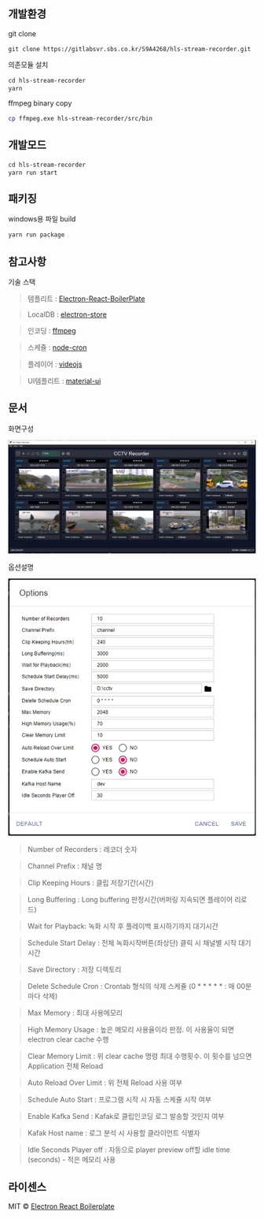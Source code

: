 ## 개발환경 

git clone 
```
git clone https://gitlabsvr.sbs.co.kr/S9A4268/hls-stream-recorder.git
```
의존모듈 설치
```
cd hls-stream-recorder
yarn
```

ffmpeg binary copy 

```bash
cp ffmpeg.exe hls-stream-recorder/src/bin
```

## 개발모드
```
cd hls-stream-recorder
yarn run start
```

## 패키징

windows용 파일 build

```bash
yarn run package
```

## 참고사항
기술 스택

> 템플리트 : [Electron-React-BoilerPlate](https://github.com/electron-react-boilerplate/electron-react-boilerplate)

> LocalDB : [electron-store](https://github.com/sindresorhus/electron-store)

> 인코딩 : [ffmpeg](https://www.ffmpeg.org/)

> 스케쥴 : [node-cron](https://www.npmjs.com/package/node-cron)

> 플레이어 : [videojs](https://videojs.com/)

> UI템플리트 : [material-ui](https://material-ui.com/)


## 문서
화면구성

<img src='./images/main_window.jpg'/>

옵션설명

<img src='./images/option_window.jpg'/>

> Number of Recorders : 레코더 숫자

> Channel Prefix : 채널 명

> Clip Keeping Hours : 클립 저장기간(시간)

> Long Buffering : Long buffering 판정시간(버퍼링 지속되면 플레이어 리로드)

> Wait for Playback: 녹화 시작 후 플레이백 표시하기까지 대기시간

> Schedule Start Delay : 전체 녹화시작버튼(좌상단) 클릭 시 채널별 시작 대기시간

> Save Directory : 저장 디렉토리

> Delete Schedule Cron : Crontab 형식의 삭제 스케쥴 (0 * * * * * : 매 00분 마다 삭제)

> Max Memory : 최대 사용메모리

> High Memory Usage :  높은 메모리 사용율이라 판정. 이 사용율이 되면 electron clear cache 수행

> Clear Memory Limit : 위 clear cache 명령 최대 수행횟수. 이 횟수를 넘으면 Application 전체 Reload

> Auto Reload Over Limit : 위 전체 Reload 사용 여부

> Schedule Auto Start : 프로그램 시작 시 자동 스케쥴 시작 여부

> Enable Kafka Send : Kafak로 클립인코딩 로그 발송할 것인지 여부

> Kafak Host name : 로그 분석 시 사용할 클라이언트 식별자

> Idle Seconds Player off : 자동으로 player preview off할 idle time (seconds) - 적은 메모리 사용

## 라이센스

MIT © [Electron React Boilerplate](https://github.com/electron-react-boilerplate)
